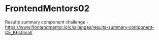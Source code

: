 # FrontendMentors02
Results summary component challenge - https://www.frontendmentor.io/challenges/results-summary-component-CE_K6s0maV
